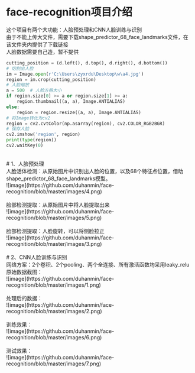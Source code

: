 # face-recognition项目介绍

这个项目有两个大功能：人脸预处理和CNN人脸训练与识别<br />
由于不能上传大文件，需要下载shape_predictor_68_face_landmarks文件，在该文件夹内提供了下载链接<br />
人脸数据需要自己造，暂不提供<br />

```python
cutting_position = (d.left(), d.top(), d.right(), d.bottom())
# 切割出人脸
im = Image.open(r'C:\Users\zyxrdu\Desktop\w\a4.jpg')
region = im.crop(cutting_position)
# 人脸缩放
a = 500  # 人脸方格大小
if region.size[0] >= a or region.size[1] >= a:
    region.thumbnail((a, a), Image.ANTIALIAS)
else:
    region = region.resize((a, a), Image.ANTIALIAS)
# 将Image转化为cv2
region = cv2.cvtColor(np.asarray(region), cv2.COLOR_RGB2BGR)
# 保存人脸
cv2.imshow('region', region)
print(type(region))
cv2.waitKey(0)
```

<br />
# 1、人脸预处理<br />
人脸活体检测：从原始图片中识别出人脸的位置，以及68个特征点位置，借助shape_predictor_68_face_landmarks模型。<br />
![image](https://github.com/duhanmin/face-recognition/blob/master/images/4.png)<br /><br />
脸部检测提取：从原始图片中将人脸提取出来<br />
![image](https://github.com/duhanmin/face-recognition/blob/master/images/5.png)<br /><br />
脸部检测提取：人脸旋转，可以将侧脸拉正<br />
![image](https://github.com/duhanmin/face-recognition/blob/master/images/3.png)<br />
<br />
# 2、CNN人脸训练与识别<br />
网络方案：2个卷积、2个pooling、两个全连接、所有激活函数均采用leaky_relu<br />
原始数据截图：<br />
![image](https://github.com/duhanmin/face-recognition/blob/master/images/1.png)<br /><br />
处理后的数据：<br />
![image](https://github.com/duhanmin/face-recognition/blob/master/images/2.png)<br /><br />
训练效果：<br />
![image](https://github.com/duhanmin/face-recognition/blob/master/images/6.png)<br /><br />
测试效果：<br />
![image](https://github.com/duhanmin/face-recognition/blob/master/images/7.png)<br /><br />
